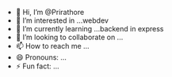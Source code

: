 - 👋 Hi, I’m @Prirathore
- 👀 I’m interested in ...webdev
- 🌱 I’m currently learning ...backend in express
- 💞️ I’m looking to collaborate on ...
- 📫 How to reach me ...
- 😄 Pronouns: ...
- ⚡ Fun fact: ...

<!---
Prirathore/Prirathore is a ✨ special ✨ repository because its `README.md` (this file) appears on your GitHub profile.
You can click the Preview link to take a look at your changes.
--->
